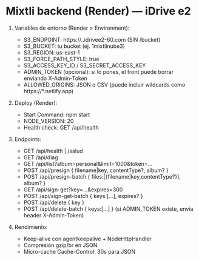 Mixtli backend (Render) — iDrive e2
========================================

1) Variables de entorno (Render > Environment):
   - S3_ENDPOINT: https://<account>.<region>.idrivee2-60.com (SIN /bucket)
   - S3_BUCKET:   tu bucket (ej. 1mixtlinube3)
   - S3_REGION:   us-east-1
   - S3_FORCE_PATH_STYLE: true
   - S3_ACCESS_KEY_ID / S3_SECRET_ACCESS_KEY
   - ADMIN_TOKEN (opcional): si lo pones, el front puede borrar enviando X-Admin-Token
   - ALLOWED_ORIGINS: JSON o CSV (puede incluir wildcards como https://*.netlify.app)

2) Deploy (Render):
   - Start Command: npm start
   - NODE_VERSION: 20
   - Health check: GET /api/health

3) Endpoints:
   - GET  /api/health | /salud
   - GET  /api/diag
   - GET  /api/list?album=personal&limit=1000&token=...
   - POST /api/presign               { filename|key, contentType?, album? }
   - POST /api/presign-batch         { files:[{filename|key,contentType?}], album? }
   - GET  /api/sign-get?key=...&expires=300
   - POST /api/sign-get-batch        { keys:[...], expires? }
   - POST /api/delete                { key }
   - POST /api/delete-batch          { keys:[...] }   (si ADMIN_TOKEN existe, envia header X-Admin-Token)

4) Rendimiento:
   - Keep-alive con agentkeepalive + NodeHttpHandler
   - Compresión gzip/br en JSON
   - Micro-cache Cache-Control: 30s para JSON
